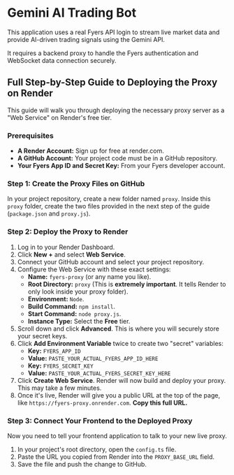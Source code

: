 # Gemini AI Trading Bot

This application uses a real Fyers API login to stream live market data and provide AI-driven trading signals using the Gemini API.

It requires a backend proxy to handle the Fyers authentication and WebSocket data connection securely.

## Full Step-by-Step Guide to Deploying the Proxy on Render

This guide will walk you through deploying the necessary proxy server as a "Web Service" on Render's free tier.

### Prerequisites

*   **A Render Account:** Sign up for free at render.com.
*   **A GitHub Account:** Your project code must be in a GitHub repository.
*   **Your Fyers App ID and Secret Key:** From your Fyers developer account.

### Step 1: Create the Proxy Files on GitHub

In your project repository, create a new folder named `proxy`. Inside this `proxy` folder, create the two files provided in the next step of the guide (`package.json` and `proxy.js`).

### Step 2: Deploy the Proxy to Render

1.  Log in to your Render Dashboard.
2.  Click **New +** and select **Web Service**.
3.  Connect your GitHub account and select your project repository.
4.  Configure the Web Service with these exact settings:
    *   **Name:** `fyers-proxy` (or any name you like).
    *   **Root Directory:** `proxy` (This is **extremely important**. It tells Render to only look inside your proxy folder).
    *   **Environment:** `Node`.
    *   **Build Command:** `npm install`.
    *   **Start Command:** `node proxy.js`.
    *   **Instance Type:** Select the **Free** tier.
5.  Scroll down and click **Advanced**. This is where you will securely store your secret keys.
6.  Click **Add Environment Variable** twice to create two "secret" variables:
    *   **Key:** `FYERS_APP_ID`
    *   **Value:** `PASTE_YOUR_ACTUAL_FYERS_APP_ID_HERE`
    *   **Key:** `FYERS_SECRET_KEY`
    *   **Value:** `PASTE_YOUR_ACTUAL_FYERS_SECRET_KEY_HERE`
7.  Click **Create Web Service**. Render will now build and deploy your proxy. This may take a few minutes.
8.  Once it's live, Render will give you a public URL at the top of the page, like `https://fyers-proxy.onrender.com`. **Copy this full URL.**

### Step 3: Connect Your Frontend to the Deployed Proxy

Now you need to tell your frontend application to talk to your new live proxy.

1.  In your project's root directory, open the `config.ts` file.
2.  Paste the URL you copied from Render into the `PROXY_BASE_URL` field.
3.  Save the file and push the change to GitHub.
